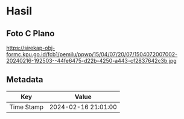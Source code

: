 # Hasil

## Foto C Plano

https://sirekap-obj-formc.kpu.go.id/fcb1/pemilu/ppwp/15/04/07/20/07/1504072007002-20240216-192503--44fe6475-d22b-4250-a443-cf2837642c3b.jpg


## Metadata

| Key        | Value               |
| ---------- | ------------------- |
| Time Stamp | 2024-02-16 21:01:00 |



